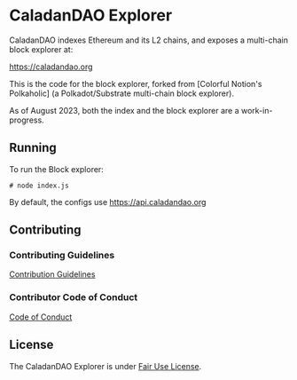 # CaladanDAO Explorer

CaladanDAO indexes Ethereum and its L2 chains, and exposes a multi-chain block explorer at:

https://caladandao.org

This is the code for the block explorer, forked from [Colorful Notion's Polkaholic] (a Polkadot/Substrate multi-chain block explorer).

As of August 2023, both the index and the block explorer are a work-in-progress.

## Running 

To run the Block explorer:
```
# node index.js
```

By default, the configs use https://api.caladandao.org

## Contributing

### Contributing Guidelines

[Contribution Guidelines](CONTRIBUTING.md)

### Contributor Code of Conduct

[Code of Conduct](CODE_OF_CONDUCT.md)

## License

The CaladanDAO Explorer is under [Fair Use License](LICENSE).
